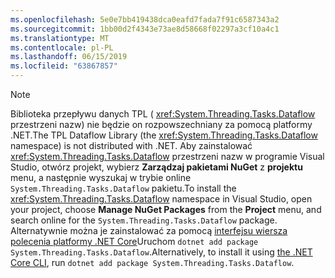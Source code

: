```yaml
---
ms.openlocfilehash: 5e0e7bb419438dca0eafd7fada7f91c6587343a2
ms.sourcegitcommit: 1bb00d2f4343e73ae8d58668f02297a3cf10a4c1
ms.translationtype: MT
ms.contentlocale: pl-PL
ms.lasthandoff: 06/15/2019
ms.locfileid: "63867857"
---
```

> [!NOTE]
> <span data-ttu-id="d5561-101">Biblioteka przepływu danych TPL ( <xref:System.Threading.Tasks.Dataflow> przestrzeni nazw) nie będzie on rozpowszechniany za pomocą platformy .NET.</span><span class="sxs-lookup"><span data-stu-id="d5561-101">The TPL Dataflow Library (the <xref:System.Threading.Tasks.Dataflow> namespace) is not distributed with .NET.</span></span> <span data-ttu-id="d5561-102">Aby zainstalować <xref:System.Threading.Tasks.Dataflow> przestrzeni nazw w programie Visual Studio, otwórz projekt, wybierz **Zarządzaj pakietami NuGet** z **projektu** menu, a następnie wyszukaj w trybie online `System.Threading.Tasks.Dataflow` pakietu.</span><span class="sxs-lookup"><span data-stu-id="d5561-102">To install the <xref:System.Threading.Tasks.Dataflow> namespace in Visual Studio, open your project, choose **Manage NuGet Packages** from the **Project** menu, and search online for the `System.Threading.Tasks.Dataflow` package.</span></span> <span data-ttu-id="d5561-103">Alternatywnie można je zainstalować za pomocą [interfejsu wiersza polecenia platformy .NET Core](~/docs/core/tools/index.md)Uruchom `dotnet add package System.Threading.Tasks.Dataflow`.</span><span class="sxs-lookup"><span data-stu-id="d5561-103">Alternatively, to install it using [the .NET Core CLI](~/docs/core/tools/index.md), run `dotnet add package System.Threading.Tasks.Dataflow`.</span></span>
